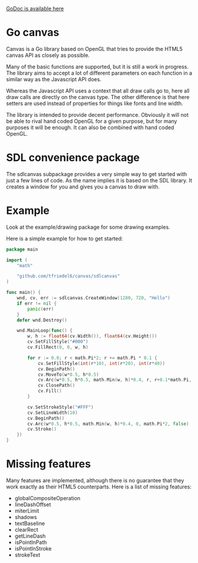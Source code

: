 [GoDoc is available here](https://godoc.org/github.com/tfriedel6/canvas)

# Go canvas

Canvas is a Go library based on OpenGL that tries to provide the HTML5 canvas API as closely as possible.

Many of the basic functions are supported, but it is still a work in progress. The library aims to accept a lot of different parameters on each function in a similar way as the Javascript API does.

Whereas the Javascript API uses a context that all draw calls go to, here all draw calls are directly on the canvas type. The other difference is that here setters are used instead of properties for things like fonts and line width. 

The library is intended to provide decent performance. Obviously it will not be able to rival hand coded OpenGL for a given purpose, but for many purposes it will be enough. It can also be combined with hand coded OpenGL.

# SDL convenience package

The sdlcanvas subpackage provides a very simple way to get started with just a few lines of code. As the name implies it is based on the SDL library. It creates a window for you and gives you a canvas to draw with.

# Example

Look at the example/drawing package for some drawing examples. 

Here is a simple example for how to get started:

```go
package main

import (
	"math"

	"github.com/tfriedel6/canvas/sdlcanvas"
)

func main() {
	wnd, cv, err := sdlcanvas.CreateWindow(1280, 720, "Hello")
	if err != nil {
		panic(err)
	}
	defer wnd.Destroy()

	wnd.MainLoop(func() {
		w, h := float64(cv.Width()), float64(cv.Height())
		cv.SetFillStyle("#000")
		cv.FillRect(0, 0, w, h)

		for r := 0.0; r < math.Pi*2; r += math.Pi * 0.1 {
			cv.SetFillStyle(int(r*10), int(r*20), int(r*40))
			cv.BeginPath()
			cv.MoveTo(w*0.5, h*0.5)
			cv.Arc(w*0.5, h*0.5, math.Min(w, h)*0.4, r, r+0.1*math.Pi, false)
			cv.ClosePath()
			cv.Fill()
		}

		cv.SetStrokeStyle("#FFF")
		cv.SetLineWidth(10)
		cv.BeginPath()
		cv.Arc(w*0.5, h*0.5, math.Min(w, h)*0.4, 0, math.Pi*2, false)
		cv.Stroke()
	})
}
```

# Missing features

Many features are implemented, although there is no guarantee that they work exactly as their HTML5 counterparts. Here is a list of missing features:

- globalCompositeOperation
- lineDashOffset
- miterLimit
- shadows
- textBaseline
- clearRect
- getLineDash
- isPointInPath
- isPointInStroke
- strokeText
